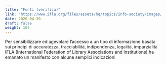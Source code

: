 ```yaml
---
title: "Fonti (verifica)"
link: "https://www.ifla.org/files/assets/hq/topics/info-society/images/how_to_spot_fake_news_-_italian.pdf"
date: 2020-04-30
draft: false
weight: 107
---
```


Per sensibilizzare ed agevolare l’accesso a un tipo di informazione basata sui principi di accuratezza, tracciabilità, indipendenza, legalità, imparzialità IFLA (International Federation of Library Associations and Institutions) ha emanato un manifesto con alcune semplici indicazioni
